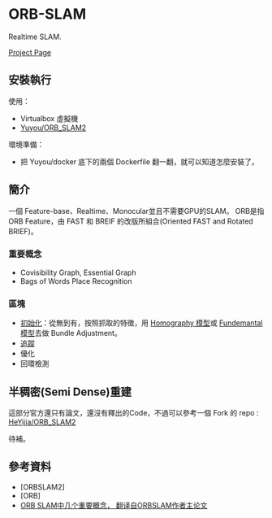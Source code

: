 # ORB-SLAM

Realtime SLAM.

[Project Page](http://webdiis.unizar.es/~raulmur/orbslam/)

## 安裝執行

使用：

* Virtualbox 虛擬機 
* [Yuyou/ORB\_SLAM2](https://github.com/yuyou/ORB_SLAM2)

環境準備：

* 把 Yuyou/docker 底下的兩個 Dockerfile 翻一翻，就可以知道怎麼安裝了。

## 簡介

一個 Feature-base、Realtime、Monocular並且不需要GPU的SLAM。
ORB是指 ORB Feature，由 FAST 和 BREIF 的改版所組合(Oriented FAST and Rotated BRIEF)。

### 重要概念

* Covisibility Graph, Essential Graph
* Bags of Words Place Recognition

### 區塊

* [初始化](/piki/orb-slam/initialize/)：從無到有，按照抓取的特徵，用 [Homography 模型](/piki/computer-vision/matrix/)或 [Fundemantal 模型](/piki/computer-vision/matrix/)去做 Bundle Adjustment。
* [追蹤](/piki/orb-slam/track/)
* 優化
* 回環檢測

## 半稠密(Semi Dense)重建

這部分官方還只有論文，還沒有釋出的Code，不過可以參考一個 Fork 的 repo : 
[HeYijia/ORB\_SLAM2](https://github.com/HeYijia/ORB_SLAM2)

待補。 

## 參考資料

* [ORBSLAM2]
* [ORB]
* [ORB SLAM中几个重要概念， 翻译自ORBSLAM作者主论文](http://blog.csdn.net/fang_liu_yang/article/details/53488765)
